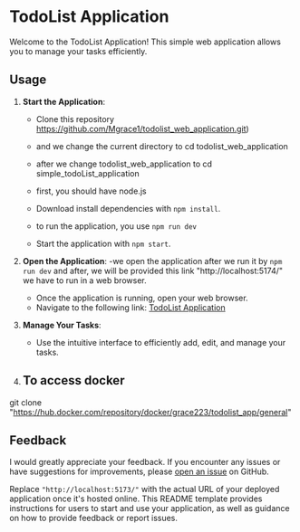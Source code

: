 # TodoList Application

Welcome to the TodoList Application! This simple web application allows you to manage your tasks efficiently.

## Usage

1. **Start the Application**: 
   - Clone this repository https://github.com/Mgrace1/todolist_web_application.git)
   - and we change the current directory to cd todolist_web_application
   - after we change todolist_web_application to cd simple_todoList_application
   - first, you should have node.js
   
   - Download install dependencies with `npm install`.
   - to run the application, you use `npm run dev`
   - Start the application with `npm start`.
   
2. **Open the Application**:
   -we open the application after we run it by `npm run dev` and after, we will be provided this link
   "http://localhost:5174/" we have to run in a web browser.
   -   Once the application is running, open your web browser.
   - Navigate to the following link: [TodoList Application](http://localhost:5173/)
   
4. **Manage Your Tasks**:
   - Use the intuitive interface to efficiently add, edit, and manage your tasks.
5. ## To access docker
git clone "https://hub.docker.com/repository/docker/grace223/todolist_app/general"
## Feedback
I would greatly appreciate your feedback. If you encounter any issues or have suggestions for improvements, please [open an issue](https://github.com/your-username/todoList-application/issues) on GitHub.


Replace `"http://localhost:5173/"` with the actual URL of your deployed application once it's hosted online. This README template provides instructions for users to start and use your application, as well as guidance on how to provide feedback or report issues.
